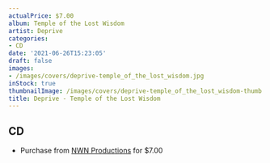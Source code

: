 ```yaml
---
actualPrice: $7.00
album: Temple of the Lost Wisdom
artist: Deprive
categories:
- CD
date: '2021-06-26T15:23:05'
draft: false
images:
- /images/covers/deprive-temple_of_the_lost_wisdom.jpg
inStock: true
thumbnailImage: /images/covers/deprive-temple_of_the_lost_wisdom-thumb.jpg
title: Deprive - Temple of the Lost Wisdom
---
```


## CD
* Purchase from [NWN Productions](http://shop.nwnprod.com/index.php?route=product/product&path=93&product_id=1436&sort=pd.name&order=ASC) for $7.00
